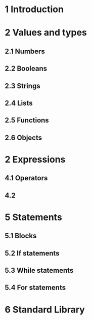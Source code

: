 # 1 Introduction
# 2 Values and types
## 2.1 Numbers
## 2.2 Booleans
## 2.3 Strings
## 2.4 Lists
## 2.5 Functions
## 2.6 Objects
# 2 Expressions
## 4.1 Operators
## 4.2 
# 5 Statements
## 5.1 Blocks
## 5.2 If statements
## 5.3 While statements
## 5.4 For statements
# 6 Standard Library